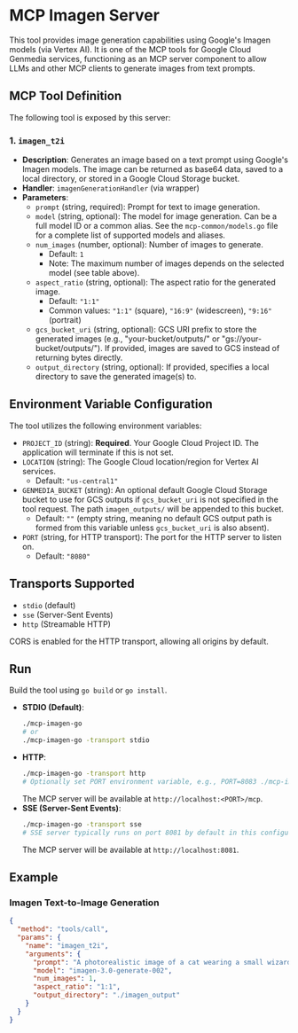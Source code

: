 # MCP Imagen Server

This tool provides image generation capabilities using Google's Imagen models (via Vertex AI). It is one of the MCP tools for Google Cloud Genmedia services, functioning as an MCP server component to allow LLMs and other MCP clients to generate images from text prompts.

## MCP Tool Definition

The following tool is exposed by this server:

### 1. `imagen_t2i`

*   **Description**: Generates an image based on a text prompt using Google's Imagen models. The image can be returned as base64 data, saved to a local directory, or stored in a Google Cloud Storage bucket.
*   **Handler**: `imagenGenerationHandler` (via wrapper)
*   **Parameters**:
    *   `prompt` (string, required): Prompt for text to image generation.
    *   `model` (string, optional): The model for image generation. Can be a full model ID or a common alias. See the `mcp-common/models.go` file for a complete list of supported models and aliases.
    *   `num_images` (number, optional): Number of images to generate.
        *   Default: `1`
        *   Note: The maximum number of images depends on the selected model (see table above).
    *   `aspect_ratio` (string, optional): The aspect ratio for the generated image.
        *   Default: `"1:1"`
        *   Common values: `"1:1"` (square), `"16:9"` (widescreen), `"9:16"` (portrait)
    *   `gcs_bucket_uri` (string, optional): GCS URI prefix to store the generated images (e.g., "your-bucket/outputs/" or "gs://your-bucket/outputs/"). If provided, images are saved to GCS instead of returning bytes directly.
    *   `output_directory` (string, optional): If provided, specifies a local directory to save the generated image(s) to.

## Environment Variable Configuration

The tool utilizes the following environment variables:

*   `PROJECT_ID` (string): **Required**. Your Google Cloud Project ID. The application will terminate if this is not set.
*   `LOCATION` (string): The Google Cloud location/region for Vertex AI services.
    *   Default: `"us-central1"`
*   `GENMEDIA_BUCKET` (string): An optional default Google Cloud Storage bucket to use for GCS outputs if `gcs_bucket_uri` is not specified in the tool request. The path `imagen_outputs/` will be appended to this bucket.
    *   Default: `""` (empty string, meaning no default GCS output path is formed from this variable unless `gcs_bucket_uri` is also absent).
*   `PORT` (string, for HTTP transport): The port for the HTTP server to listen on.
    *   Default: `"8080"`

## Transports Supported

*   `stdio` (default)
*   `sse` (Server-Sent Events)
*   `http` (Streamable HTTP)

CORS is enabled for the HTTP transport, allowing all origins by default.

## Run

Build the tool using `go build` or `go install`.

*   **STDIO (Default)**:
    ```bash
    ./mcp-imagen-go
    # or
    ./mcp-imagen-go -transport stdio
    ```
*   **HTTP**:
    ```bash
    ./mcp-imagen-go -transport http
    # Optionally set PORT environment variable, e.g., PORT=8083 ./mcp-imagen-go -transport http
    ```
    The MCP server will be available at `http://localhost:<PORT>/mcp`.
*   **SSE (Server-Sent Events)**:
    ```bash
    ./mcp-imagen-go -transport sse
    # SSE server typically runs on port 8081 by default in this configuration.
    ```
    The MCP server will be available at `http://localhost:8081`.

## Example

### Imagen Text-to-Image Generation
```json
{
  "method": "tools/call",
  "params": {
    "name": "imagen_t2i",
    "arguments": {
      "prompt": "A photorealistic image of a cat wearing a small wizard hat, sitting on a pile of ancient books.",
      "model": "imagen-3.0-generate-002",
      "num_images": 1,
      "aspect_ratio": "1:1",
      "output_directory": "./imagen_output"
    }
  }
}
```
